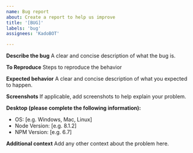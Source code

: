 ```yaml
---
name: Bug report
about: Create a report to help us improve
title: '[BUG]'
labels: 'bug'
assignees: 'KadoBOT'

---
```


**Describe the bug**
A clear and concise description of what the bug is.

**To Reproduce**
Steps to reproduce the behavior

**Expected behavior**
A clear and concise description of what you expected to happen.

**Screenshots**
If applicable, add screenshots to help explain your problem.

**Desktop (please complete the following information):**
 - OS: [e.g. Windows, Mac, Linux]
 - Node Version: [e.g. 8.1.2]
 - NPM Version: [e.g. 6.7]

**Additional context**
Add any other context about the problem here.
